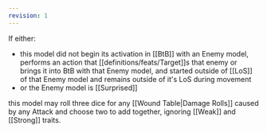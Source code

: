 ```yaml
---
revision: 1
---
```

If either:  
- this model did not begin its activation in [[BtB]] with an Enemy model, performs an action that [[definitions/feats/Target]]s that enemy or brings it into BtB with that Enemy model, and started outside of [[LoS]] of that Enemy model and remains outside of it's LoS during movement
- or the Enemy model is [[Surprised]]

this model may roll three dice for any [[Wound Table|Damage Rolls]] caused by any Attack and choose two to add together, ignoring [[Weak]] and [[Strong]] traits.